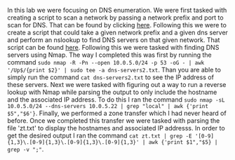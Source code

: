 In this lab we were focusing on DNS enumeration. We were first tasked with creating a script to scan a network by passing a network prefix and port to scan for DNS. That can be found by clicking [here](https://github.com/gabequinto/SEC335/blob/main/week3/portscanner2.sh). Following this we were to create a script that could take a given network prefix and a given dns server and perform an nslookup to find DNS servers on that given network. That script can be found [here](https://github.com/gabequinto/SEC335/blob/main/week3/dns-resolver.sh). Following this we were tasked with finding DNS servers using Nmap. The way I completed this was first by running the command `sudo nmap -R -Pn --open 10.0.5.0/24 -p 53 -oG - | awk '/Up$/{print $2}' | sudo tee -a dns-servers2.txt`. Than you are able to simply run the command `cat dns-servers2.txt` to see the IP address of these servers. Next we were tasked with figuring out a way to run a reverse lookup with Nmap while parsing the output to only include the hostname and the associated IP address. To do this I ran the command `sudo nmap -sL 10.0.5.0/24 --dns-servers 10.0.5.22 | grep "local" | awk {'print $5","$6'}`. Finally, we performed a zone transfer which I had never heard of before. Once we completed this transfer we were tasked with parsing the file 'zt.txt' to display the hostnames and associated IP addresss. In order to get the desired output I ran the command `cat zt.txt | grep -E '[0-9]{1,3}\.[0-9]{1,3}\.[0-9]{1,3}\.[0-9]{1,3}' | awk {'print $1","$5} | grep -v ";"`. 
